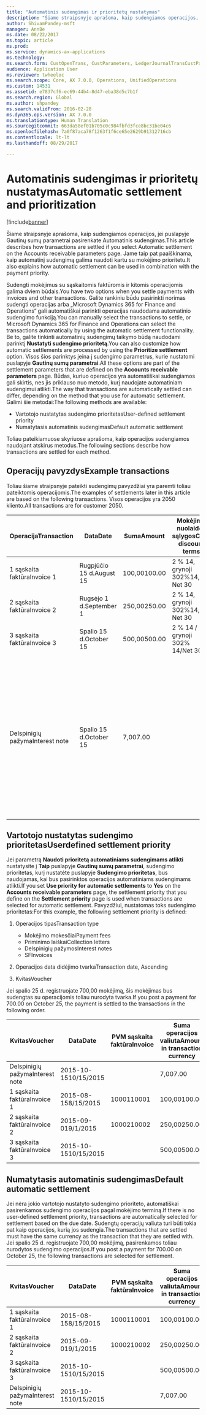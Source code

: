```yaml
---
title: "Automatinis sudengimas ir prioritetų nustatymas"
description: "Šiame straipsnyje aprašoma, kaip sudengiamos operacijos, jei puslapyje Gautinų sumų parametrai pasirenkate Automatinis sudengimas. Jame taip pat paaiškinama, kaip automatinį sudengimą galima naudoti kartu su mokėjimo prioritetu."
author: ShivamPandey-msft
manager: AnnBe
ms.date: 08/22/2017
ms.topic: article
ms.prod: 
ms.service: dynamics-ax-applications
ms.technology: 
ms.search.form: CustOpenTrans, CustParameters, LedgerJournalTransCustPaym
audience: Application User
ms.reviewer: twheeloc
ms.search.scope: Core, AX 7.0.0, Operations, UnifiedOperations
ms.custom: 14531
ms.assetid: e7837cf6-ec69-44b4-8d47-eba38d5c7b1f
ms.search.region: Global
ms.author: shpandey
ms.search.validFrom: 2016-02-28
ms.dyn365.ops.version: AX 7.0.0
ms.translationtype: Human Translation
ms.sourcegitcommit: 663da58ef01b705c0c984fbfd3fce8bc31be04c6
ms.openlocfilehash: 7a0f87aca78f1263f1f6ce65e2629b91312716cb
ms.contentlocale: lt-lt
ms.lasthandoff: 08/29/2017

---
```


# <a name="automatic-settlement-and-prioritization"></a><span data-ttu-id="42a7d-104">Automatinis sudengimas ir prioritetų nustatymas</span><span class="sxs-lookup"><span data-stu-id="42a7d-104">Automatic settlement and prioritization</span></span>

[!include[banner](../includes/banner.md)]


<span data-ttu-id="42a7d-105">Šiame straipsnyje aprašoma, kaip sudengiamos operacijos, jei puslapyje Gautinų sumų parametrai pasirenkate Automatinis sudengimas.</span><span class="sxs-lookup"><span data-stu-id="42a7d-105">This article describes how transactions are settled if you select Automatic settlement on the Accounts receivable parameters page.</span></span> <span data-ttu-id="42a7d-106">Jame taip pat paaiškinama, kaip automatinį sudengimą galima naudoti kartu su mokėjimo prioritetu.</span><span class="sxs-lookup"><span data-stu-id="42a7d-106">It also explains how automatic settlement can be used in combination with the payment priority.</span></span>

<span data-ttu-id="42a7d-107">Sudengti mokėjimus su sąskaitomis faktūromis ir kitomis operacijomis galima dviem būdais.</span><span class="sxs-lookup"><span data-stu-id="42a7d-107">You have two options when you settle payments with invoices and other transactions.</span></span> <span data-ttu-id="42a7d-108">Galite rankiniu būdu pasirinkti norimas sudengti operacijas arba „Microsoft Dynamics 365 for Finance and Operations“ gali automatiškai parinkti operacijas naudodama automatinio sudengimo funkciją.</span><span class="sxs-lookup"><span data-stu-id="42a7d-108">You can manually select the transactions to settle, or Microsoft Dynamics 365 for Finance and Operations can select the transactions automatically by using the automatic settlement functionality.</span></span> <span data-ttu-id="42a7d-109">Be to, galite tinkinti automatinių sudengimų taikymo būdą naudodami parinktį **Nustatyti sudengimo prioritetą**.</span><span class="sxs-lookup"><span data-stu-id="42a7d-109">You can also customize how automatic settlements are processed by using the **Prioritize settlement** option.</span></span> <span data-ttu-id="42a7d-110">Visos šios parinktys įeina į sudengimo parametrus, kurie nustatomi puslapyje **Gautinų sumų parametrai**.</span><span class="sxs-lookup"><span data-stu-id="42a7d-110">All these options are part of the settlement parameters that are defined on the **Accounts receivable parameters** page.</span></span> <span data-ttu-id="42a7d-111">Būdas, kuriuo operacijos yra automatiškai sudengiamos gali skirtis, nes jis priklauso nuo metodo, kurį naudojate automatiniam sudengimui atlikti.</span><span class="sxs-lookup"><span data-stu-id="42a7d-111">The way that transactions are automatically settled can differ, depending on the method that you use for automatic settlement.</span></span> <span data-ttu-id="42a7d-112">Galimi šie metodai:</span><span class="sxs-lookup"><span data-stu-id="42a7d-112">The following methods are available:</span></span>

-   <span data-ttu-id="42a7d-113">Vartotojo nustatytas sudengimo prioritetas</span><span class="sxs-lookup"><span data-stu-id="42a7d-113">User-defined settlement priority</span></span>
-   <span data-ttu-id="42a7d-114">Numatytasis automatinis sudengimas</span><span class="sxs-lookup"><span data-stu-id="42a7d-114">Default automatic settlement</span></span>

<span data-ttu-id="42a7d-115">Toliau pateikiamuose skyriuose aprašoma, kaip operacijos sudengiamos naudojant atskirus metodus.</span><span class="sxs-lookup"><span data-stu-id="42a7d-115">The following sections describe how transactions are settled for each method.</span></span>

## <a name="example-transactions"></a><span data-ttu-id="42a7d-116">Operacijų pavyzdys</span><span class="sxs-lookup"><span data-stu-id="42a7d-116">Example transactions</span></span>
<span data-ttu-id="42a7d-117">Toliau šiame straipsnyje pateikti sudengimų pavyzdžiai yra paremti toliau pateiktomis operacijomis.</span><span class="sxs-lookup"><span data-stu-id="42a7d-117">The examples of settlements later in this article are based on the following transactions.</span></span> <span data-ttu-id="42a7d-118">Visos operacijos yra 2050 kliento.</span><span class="sxs-lookup"><span data-stu-id="42a7d-118">All transactions are for customer 2050.</span></span>

| <span data-ttu-id="42a7d-119">Operacija</span><span class="sxs-lookup"><span data-stu-id="42a7d-119">Transaction</span></span>   | <span data-ttu-id="42a7d-120">Data</span><span class="sxs-lookup"><span data-stu-id="42a7d-120">Date</span></span>        | <span data-ttu-id="42a7d-121">Suma</span><span class="sxs-lookup"><span data-stu-id="42a7d-121">Amount</span></span> | <span data-ttu-id="42a7d-122">Mokėjimo nuolaidos sąlygos</span><span class="sxs-lookup"><span data-stu-id="42a7d-122">Cash discount terms</span></span> | <span data-ttu-id="42a7d-123">Mokėjimo nuolaidos data</span><span class="sxs-lookup"><span data-stu-id="42a7d-123">Cash discount date</span></span> | <span data-ttu-id="42a7d-124">Komentarai</span><span class="sxs-lookup"><span data-stu-id="42a7d-124">Comments</span></span>                                                                                                                                                                                      |
|---------------|-------------|--------|---------------------|--------------------|-----------------------------------------------------------------------------------------------------------------------------------------------------------------------------------------------|
| <span data-ttu-id="42a7d-125">1 sąskaita faktūra</span><span class="sxs-lookup"><span data-stu-id="42a7d-125">Invoice 1</span></span>     | <span data-ttu-id="42a7d-126">Rugpjūčio 15 d.</span><span class="sxs-lookup"><span data-stu-id="42a7d-126">August 15</span></span>   | <span data-ttu-id="42a7d-127">100,00</span><span class="sxs-lookup"><span data-stu-id="42a7d-127">100.00</span></span> | <span data-ttu-id="42a7d-128">2 % 14, grynoji 30</span><span class="sxs-lookup"><span data-stu-id="42a7d-128">2%14, Net 30</span></span>        | <span data-ttu-id="42a7d-129">Rugpjūčio 29 d.</span><span class="sxs-lookup"><span data-stu-id="42a7d-129">August 29</span></span>          |                                                                                                                                                                                               |
| <span data-ttu-id="42a7d-130">2 sąskaita faktūra</span><span class="sxs-lookup"><span data-stu-id="42a7d-130">Invoice 2</span></span>     | <span data-ttu-id="42a7d-131">Rugsėjo 1 d.</span><span class="sxs-lookup"><span data-stu-id="42a7d-131">September 1</span></span> | <span data-ttu-id="42a7d-132">250,00</span><span class="sxs-lookup"><span data-stu-id="42a7d-132">250.00</span></span> | <span data-ttu-id="42a7d-133">2 % 14, grynoji 30</span><span class="sxs-lookup"><span data-stu-id="42a7d-133">2%14, Net 30</span></span>        | <span data-ttu-id="42a7d-134">Rugsėjo 15 d.</span><span class="sxs-lookup"><span data-stu-id="42a7d-134">September 15</span></span>       |                                                                                                                                                                                               |
| <span data-ttu-id="42a7d-135">3 sąskaita faktūra</span><span class="sxs-lookup"><span data-stu-id="42a7d-135">Invoice 3</span></span>     | <span data-ttu-id="42a7d-136">Spalio 15 d.</span><span class="sxs-lookup"><span data-stu-id="42a7d-136">October 15</span></span>  | <span data-ttu-id="42a7d-137">500,00</span><span class="sxs-lookup"><span data-stu-id="42a7d-137">500.00</span></span> | <span data-ttu-id="42a7d-138">2 % 14 / grynoji 30</span><span class="sxs-lookup"><span data-stu-id="42a7d-138">2% 14/Net 30</span></span>        | <span data-ttu-id="42a7d-139">Spalio 29 d.</span><span class="sxs-lookup"><span data-stu-id="42a7d-139">October 29</span></span>         |                                                                                                                                                                                               |
| <span data-ttu-id="42a7d-140">Delspinigių pažyma</span><span class="sxs-lookup"><span data-stu-id="42a7d-140">Interest note</span></span> | <span data-ttu-id="42a7d-141">Spalio 15 d.</span><span class="sxs-lookup"><span data-stu-id="42a7d-141">October 15</span></span>  | <span data-ttu-id="42a7d-142">7,00</span><span class="sxs-lookup"><span data-stu-id="42a7d-142">7.00</span></span>   |                     |                    | <span data-ttu-id="42a7d-143">Ši delspinigių pažyma yra 1 sąskaitai faktūrai ir 2 sąskaitai faktūrai.</span><span class="sxs-lookup"><span data-stu-id="42a7d-143">This interest note is for invoice 1 and invoice 2.</span></span> <span data-ttu-id="42a7d-144">Suma yra apskaičiuojama kaip 2 procentai palūkanų nuo sumų, nuo kurių termino praėjo 30 ar daugiau dienų.</span><span class="sxs-lookup"><span data-stu-id="42a7d-144">The amount is calculated as 2-percent interest on amounts that are 30 or more days past due.</span></span> <span data-ttu-id="42a7d-145">Pavyzdys: 0,02 × (100,00 + 250,00) = 7,00.</span><span class="sxs-lookup"><span data-stu-id="42a7d-145">For example, 0.02 × (100.00 + 250.00) = 7.00.</span></span> |

## <a name="userdefined-settlement-priority"></a><span data-ttu-id="42a7d-146">Vartotojo nustatytas sudengimo prioritetas</span><span class="sxs-lookup"><span data-stu-id="42a7d-146">Userdefined settlement priority</span></span>
<span data-ttu-id="42a7d-147">Jei parametrą **Naudoti prioritetą automatiniams sudengimams atlikti** nustatysite į **Taip** puslapyje **Gautinų sumų parametrai**, sudengimo prioritetas, kurį nustatėte puslapyje **Sudengimo prioritetas**, bus naudojamas, kai bus pasirinktos operacijos automatiniams sudengimams atlikti.</span><span class="sxs-lookup"><span data-stu-id="42a7d-147">If you set **Use priority for automatic settlements** to **Yes** on the **Accounts receivable parameters** page, the settlement priority that you define on the **Settlement priority** page is used when transactions are selected for automatic settlement.</span></span> <span data-ttu-id="42a7d-148">Pavyzdžiui, nustatomas toks sudengimo prioritetas:</span><span class="sxs-lookup"><span data-stu-id="42a7d-148">For this example, the following settlement priority is defined:</span></span>

1.  <span data-ttu-id="42a7d-149">Operacijos tipas</span><span class="sxs-lookup"><span data-stu-id="42a7d-149">Transaction type</span></span>
    -   <span data-ttu-id="42a7d-150">Mokėjimo mokesčiai</span><span class="sxs-lookup"><span data-stu-id="42a7d-150">Payment fees</span></span>
    -   <span data-ttu-id="42a7d-151">Priminimo laiškai</span><span class="sxs-lookup"><span data-stu-id="42a7d-151">Collection letters</span></span>
    -   <span data-ttu-id="42a7d-152">Delspinigių pažymos</span><span class="sxs-lookup"><span data-stu-id="42a7d-152">Interest notes</span></span>
    -   <span data-ttu-id="42a7d-153">SF</span><span class="sxs-lookup"><span data-stu-id="42a7d-153">Invoices</span></span>

2.  <span data-ttu-id="42a7d-154">Operacijos data didėjimo tvarka</span><span class="sxs-lookup"><span data-stu-id="42a7d-154">Transaction date, Ascending</span></span>
3.  <span data-ttu-id="42a7d-155">Kvitas</span><span class="sxs-lookup"><span data-stu-id="42a7d-155">Voucher</span></span>

<span data-ttu-id="42a7d-156">Jei spalio 25 d. registruojate 700,00 mokėjimą, šis mokėjimas bus sudengtas su operacijomis toliau nurodyta tvarka.</span><span class="sxs-lookup"><span data-stu-id="42a7d-156">If you post a payment for 700.00 on October 25, the payment is settled to the transactions in the following order.</span></span>

| <span data-ttu-id="42a7d-157">Kvitas</span><span class="sxs-lookup"><span data-stu-id="42a7d-157">Voucher</span></span>       | <span data-ttu-id="42a7d-158">Data</span><span class="sxs-lookup"><span data-stu-id="42a7d-158">Date</span></span>       | <span data-ttu-id="42a7d-159">PVM sąskaita faktūra</span><span class="sxs-lookup"><span data-stu-id="42a7d-159">Invoice</span></span> | <span data-ttu-id="42a7d-160">Suma operacijos valiuta</span><span class="sxs-lookup"><span data-stu-id="42a7d-160">Amount in transaction currency</span></span> | <span data-ttu-id="42a7d-161">Sudengtina suma</span><span class="sxs-lookup"><span data-stu-id="42a7d-161">Amount to settle</span></span> | <span data-ttu-id="42a7d-162">Likutis</span><span class="sxs-lookup"><span data-stu-id="42a7d-162">Balance</span></span> | <span data-ttu-id="42a7d-163">Valiuta</span><span class="sxs-lookup"><span data-stu-id="42a7d-163">Currency</span></span> |
|---------------|------------|---------|--------------------------------|------------------|---------|----------|
| <span data-ttu-id="42a7d-164">Delspinigių pažyma</span><span class="sxs-lookup"><span data-stu-id="42a7d-164">Interest note</span></span> | <span data-ttu-id="42a7d-165">2015-10-15</span><span class="sxs-lookup"><span data-stu-id="42a7d-165">10/15/2015</span></span> |         | <span data-ttu-id="42a7d-166">7,00</span><span class="sxs-lookup"><span data-stu-id="42a7d-166">7.00</span></span>                           | <span data-ttu-id="42a7d-167">7,00</span><span class="sxs-lookup"><span data-stu-id="42a7d-167">7.00</span></span>             | <span data-ttu-id="42a7d-168">0,00</span><span class="sxs-lookup"><span data-stu-id="42a7d-168">0.00</span></span>    | <span data-ttu-id="42a7d-169">USD</span><span class="sxs-lookup"><span data-stu-id="42a7d-169">USD</span></span>      |
| <span data-ttu-id="42a7d-170">1 sąskaita faktūra</span><span class="sxs-lookup"><span data-stu-id="42a7d-170">Invoice 1</span></span>     | <span data-ttu-id="42a7d-171">2015-08-15</span><span class="sxs-lookup"><span data-stu-id="42a7d-171">8/15/2015</span></span>  | <span data-ttu-id="42a7d-172">10001</span><span class="sxs-lookup"><span data-stu-id="42a7d-172">10001</span></span>   | <span data-ttu-id="42a7d-173">100,00</span><span class="sxs-lookup"><span data-stu-id="42a7d-173">100.00</span></span>                         | <span data-ttu-id="42a7d-174">100,00</span><span class="sxs-lookup"><span data-stu-id="42a7d-174">100.00</span></span>           | <span data-ttu-id="42a7d-175">0,00</span><span class="sxs-lookup"><span data-stu-id="42a7d-175">0.00</span></span>    | <span data-ttu-id="42a7d-176">USD</span><span class="sxs-lookup"><span data-stu-id="42a7d-176">USD</span></span>      |
| <span data-ttu-id="42a7d-177">2 sąskaita faktūra</span><span class="sxs-lookup"><span data-stu-id="42a7d-177">Invoice 2</span></span>     | <span data-ttu-id="42a7d-178">2015-09-01</span><span class="sxs-lookup"><span data-stu-id="42a7d-178">9/1/2015</span></span>   | <span data-ttu-id="42a7d-179">10002</span><span class="sxs-lookup"><span data-stu-id="42a7d-179">10002</span></span>   | <span data-ttu-id="42a7d-180">250,00</span><span class="sxs-lookup"><span data-stu-id="42a7d-180">250.00</span></span>                         | <span data-ttu-id="42a7d-181">250,00</span><span class="sxs-lookup"><span data-stu-id="42a7d-181">250.00</span></span>           | <span data-ttu-id="42a7d-182">0,00</span><span class="sxs-lookup"><span data-stu-id="42a7d-182">0.00</span></span>    | <span data-ttu-id="42a7d-183">USD</span><span class="sxs-lookup"><span data-stu-id="42a7d-183">USD</span></span>      |
| <span data-ttu-id="42a7d-184">3 sąskaita faktūra</span><span class="sxs-lookup"><span data-stu-id="42a7d-184">Invoice 3</span></span>     | <span data-ttu-id="42a7d-185">2015-10-15</span><span class="sxs-lookup"><span data-stu-id="42a7d-185">10/15/2015</span></span> |         | <span data-ttu-id="42a7d-186">500,00</span><span class="sxs-lookup"><span data-stu-id="42a7d-186">500.00</span></span>                         | <span data-ttu-id="42a7d-187">343,00</span><span class="sxs-lookup"><span data-stu-id="42a7d-187">343.00</span></span>           | <span data-ttu-id="42a7d-188">157,00</span><span class="sxs-lookup"><span data-stu-id="42a7d-188">157.00</span></span>  | <span data-ttu-id="42a7d-189">USD</span><span class="sxs-lookup"><span data-stu-id="42a7d-189">USD</span></span>      |

## <a name="default-automatic-settlement"></a><span data-ttu-id="42a7d-190">Numatytasis automatinis sudengimas</span><span class="sxs-lookup"><span data-stu-id="42a7d-190">Default automatic settlement</span></span>
<span data-ttu-id="42a7d-191">Jei nėra jokio vartotojo nustatyto sudengimo prioriteto, automatiškai pasirenkamos sudengimo operacijos pagal mokėjimo terminą.</span><span class="sxs-lookup"><span data-stu-id="42a7d-191">If there is no user-defined settlement priority, transactions are automatically selected for settlement based on the due date.</span></span> <span data-ttu-id="42a7d-192">Sudengtų operacijų valiuta turi būti tokia pat kaip operacijos, kurią jos sudengia.</span><span class="sxs-lookup"><span data-stu-id="42a7d-192">The transactions that are settled must have the same currency as the transaction that they are settled with.</span></span> <span data-ttu-id="42a7d-193">Jei spalio 25 d. registruojate 700,00 mokėjimą, pasirenkamos toliau nurodytos sudengimo operacijos.</span><span class="sxs-lookup"><span data-stu-id="42a7d-193">If you post a payment for 700.00 on October 25, the following transactions are selected for settlement.</span></span>

| <span data-ttu-id="42a7d-194">Kvitas</span><span class="sxs-lookup"><span data-stu-id="42a7d-194">Voucher</span></span>       | <span data-ttu-id="42a7d-195">Data</span><span class="sxs-lookup"><span data-stu-id="42a7d-195">Date</span></span>       | <span data-ttu-id="42a7d-196">PVM sąskaita faktūra</span><span class="sxs-lookup"><span data-stu-id="42a7d-196">Invoice</span></span> | <span data-ttu-id="42a7d-197">Suma operacijos valiuta</span><span class="sxs-lookup"><span data-stu-id="42a7d-197">Amount in transaction currency</span></span> | <span data-ttu-id="42a7d-198">Sudengtina suma</span><span class="sxs-lookup"><span data-stu-id="42a7d-198">Amount to settle</span></span> | <span data-ttu-id="42a7d-199">Likutis</span><span class="sxs-lookup"><span data-stu-id="42a7d-199">Balance</span></span> | <span data-ttu-id="42a7d-200">Valiuta</span><span class="sxs-lookup"><span data-stu-id="42a7d-200">Currency</span></span> |
|---------------|------------|---------|--------------------------------|------------------|---------|----------|
| <span data-ttu-id="42a7d-201">1 sąskaita faktūra</span><span class="sxs-lookup"><span data-stu-id="42a7d-201">Invoice 1</span></span>     | <span data-ttu-id="42a7d-202">2015-08-15</span><span class="sxs-lookup"><span data-stu-id="42a7d-202">8/15/2015</span></span>  | <span data-ttu-id="42a7d-203">10001</span><span class="sxs-lookup"><span data-stu-id="42a7d-203">10001</span></span>   | <span data-ttu-id="42a7d-204">100,00</span><span class="sxs-lookup"><span data-stu-id="42a7d-204">100.00</span></span>                         | <span data-ttu-id="42a7d-205">100,00</span><span class="sxs-lookup"><span data-stu-id="42a7d-205">100.00</span></span>           | <span data-ttu-id="42a7d-206">0,00</span><span class="sxs-lookup"><span data-stu-id="42a7d-206">0.00</span></span>    | <span data-ttu-id="42a7d-207">USD</span><span class="sxs-lookup"><span data-stu-id="42a7d-207">USD</span></span>      |
| <span data-ttu-id="42a7d-208">2 sąskaita faktūra</span><span class="sxs-lookup"><span data-stu-id="42a7d-208">Invoice 2</span></span>     | <span data-ttu-id="42a7d-209">2015-09-01</span><span class="sxs-lookup"><span data-stu-id="42a7d-209">9/1/2015</span></span>   | <span data-ttu-id="42a7d-210">10002</span><span class="sxs-lookup"><span data-stu-id="42a7d-210">10002</span></span>   | <span data-ttu-id="42a7d-211">250,00</span><span class="sxs-lookup"><span data-stu-id="42a7d-211">250.00</span></span>                         | <span data-ttu-id="42a7d-212">250,00</span><span class="sxs-lookup"><span data-stu-id="42a7d-212">250.00</span></span>           | <span data-ttu-id="42a7d-213">0,00</span><span class="sxs-lookup"><span data-stu-id="42a7d-213">0.00</span></span>    | <span data-ttu-id="42a7d-214">USD</span><span class="sxs-lookup"><span data-stu-id="42a7d-214">USD</span></span>      |
| <span data-ttu-id="42a7d-215">3 sąskaita faktūra</span><span class="sxs-lookup"><span data-stu-id="42a7d-215">Invoice 3</span></span>     | <span data-ttu-id="42a7d-216">2015-10-15</span><span class="sxs-lookup"><span data-stu-id="42a7d-216">10/15/2015</span></span> |         | <span data-ttu-id="42a7d-217">500,00</span><span class="sxs-lookup"><span data-stu-id="42a7d-217">500.00</span></span>                         | <span data-ttu-id="42a7d-218">350,00</span><span class="sxs-lookup"><span data-stu-id="42a7d-218">350.00</span></span>           | <span data-ttu-id="42a7d-219">150,00</span><span class="sxs-lookup"><span data-stu-id="42a7d-219">150.00</span></span>  | <span data-ttu-id="42a7d-220">USD</span><span class="sxs-lookup"><span data-stu-id="42a7d-220">USD</span></span>      |
| <span data-ttu-id="42a7d-221">Delspinigių pažyma</span><span class="sxs-lookup"><span data-stu-id="42a7d-221">Interest note</span></span> | <span data-ttu-id="42a7d-222">2015-10-15</span><span class="sxs-lookup"><span data-stu-id="42a7d-222">10/15/2015</span></span> |         | <span data-ttu-id="42a7d-223">7,00</span><span class="sxs-lookup"><span data-stu-id="42a7d-223">7.00</span></span>                           | <span data-ttu-id="42a7d-224">0,00</span><span class="sxs-lookup"><span data-stu-id="42a7d-224">0.00</span></span>             | <span data-ttu-id="42a7d-225">0,00</span><span class="sxs-lookup"><span data-stu-id="42a7d-225">0.00</span></span>    | <span data-ttu-id="42a7d-226">USD</span><span class="sxs-lookup"><span data-stu-id="42a7d-226">USD</span></span>      |






